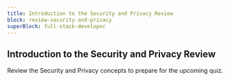 ```yaml
---
title: Introduction to the Security and Privacy Review
block: review-security-and-privacy
superBlock: full-stack-developer
---
```


## Introduction to the Security and Privacy Review

Review the Security and Privacy concepts to prepare for the upcoming quiz.
